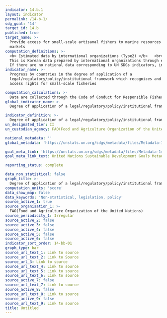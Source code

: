 ```yaml
---
indicator: 14.b.1
layout: indicator
permalink: /14-b-1/
sdg_goal: '14'
target_id: 14.b
published: true
target_name: >-
  Provide access for small-scale artisanal fishers to marine resources and
  markets
computation_definitions: >-
  <b> Estimated data by international organizations (Type2) </b>   <br>
  This is Korean data prepared by international organizations through estimation and modeling. <br>
  If there are no national data corresponding to UN SDGs indicators, international data are available for monitoring.
indicator_name: >-
  Progress by countries in the degree of application of a
  legal/regulatory/policy/institutional framework which recognizes and protects
  access rights for small-scale fisheries

computation_calculations: >-
  Data are collected through the Code of Conduct for Responsible Fisheries (CCRF) questionnaire primarily from national fishery ministries and departments and are used without separate corrections
global_indicator_name: >-
  Degree of application of a legal/regulatory/policy/institutional frame work which recognizes and protects access rights for small-scale fisheries

indicator_definition: >-
  Degree of application of a legal/regulatory/policy/institutional frame work which recognizes and protects access rights for small-scale fisheries
un_designated_tier: II
un_custodian_agency: FAO(Food and Agriculture Organization of the United Nations)

national_metadata: ''
global_metadata: 'https://unstats.un.org/sdgs/metadata/files/Metadata-14-0b-01.pdf'

goal_meta_link: 'https://unstats.un.org/sdgs/metadata/files/Metadata-14-0b-01.pdf'
goal_meta_link_text: United Nations Sustainable Development Goals Metadata (PDF 4.0 MB)

reporting_status: complete

data_non_statistical: false
graph_title: >-
  Degree of application of a legal/regulatory/policy/institutional frame work which recognizes and protects access rights for small-scale fisheries
computation_units: 'score'
data_show_map: false
data_keywords: 'Non-statistical, legislation, policy'
source_active_1: true
source_organisation_1: >- 
  FAO(Food and Agriculture Organization of the United Nations)
source_periodicity_1: Irregular
source_active_2: false
source_active_3: false
source_active_4: false
source_active_5: false
source_active_6: false
indicator_sort_order: 14-bb-01
graph_type: bar
source_url_text_1: Link to source
source_url_text_2: Link to Source
source_url_3: Link to source
source_url_text_4: Link to source
source_url_text_5: Link to source
source_url_text_6: Link to source
source_active_7: false
source_url_text_7: Link to source
source_active_8: false
source_url_text_8: Link to source
source_active_9: false
source_url_text_9: Link to source
title: Untitled
---
```

